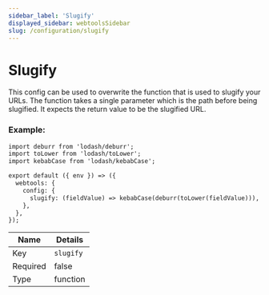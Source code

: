 ```yaml
---
sidebar_label: 'Slugify'
displayed_sidebar: webtoolsSidebar
slug: /configuration/slugify
---
```


# Slugify

This config can be used to overwrite the function that is used to slugify your URLs. The function takes a single parameter which is the path before being slugified. It expects the return value to be the slugified URL.

### Example:

```md title="config/plugins.js"
import deburr from 'lodash/deburr';
import toLower from 'lodash/toLower';
import kebabCase from 'lodash/kebabCase';

export default ({ env }) => ({
  webtools: {
    config: {
      slugify: (fieldValue) => kebabCase(deburr(toLower(fieldValue))),
    },
  },
});
```

| Name | Details |
| ---- | ------- |
| Key | `slugify` |
| Required | false |
| Type | function |
